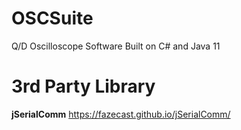 # OSCSuite
Q/D Oscilloscope Software
Built on C# and Java 11
# 3rd Party Library
**jSerialComm** https://fazecast.github.io/jSerialComm/
